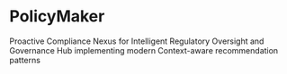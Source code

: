 # PolicyMaker
Proactive Compliance Nexus for Intelligent Regulatory Oversight and Governance Hub implementing modern Context-aware recommendation patterns

